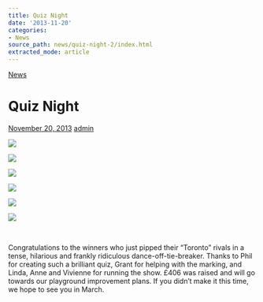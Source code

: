 ```yaml
---
title: Quiz Night
date: '2013-11-20'
categories:
- News
source_path: news/quiz-night-2/index.html
extracted_mode: article
---
```

[News](category/news/)

# Quiz Night

[November 20, 2013](news/quiz-night-2/) [admin](author/admin/)

[![](/assets/images/2013/11/fgcu_QuizNight004_1-150x150.jpg)](news/quiz-night-2/attachment/fgcu_quiznight004_1/)

[![](/assets/images/2013/11/fgcu_QuizNight028_1-150x150.jpg)](news/quiz-night-2/attachment/fgcu_quiznight028_1/)

[![](/assets/images/2013/11/fgcu_QuizNight040_1-150x150.jpg)](news/quiz-night-2/attachment/fgcu_quiznight040_1/)

[![](/assets/images/2013/11/fgcu_QuizNight041_1-150x150.jpg)](news/quiz-night-2/attachment/fgcu_quiznight041_1/)

[![](/assets/images/2013/11/fgcu_QuizNight042_1-150x150.jpg)](news/quiz-night-2/attachment/fgcu_quiznight042_1/)

[![](/assets/images/2013/11/fgcu_QuizNight053_1-150x150.jpg)](news/quiz-night-2/attachment/fgcu_quiznight053_1/)

&nbsp;

Congratulations to the winners who just pipped their “Toronto” rivals in a tense, hilarious and frankly ridiculous dance-off-tie-breaker. Thanks to Phil for creating such a brilliant quiz, Grant for helping with the marking, and Linda, Anne and Vivienne for running the show. £406 was raised and will go towards our playground improvement plans. If you didn’t make it this time, we hope to see you in March.
